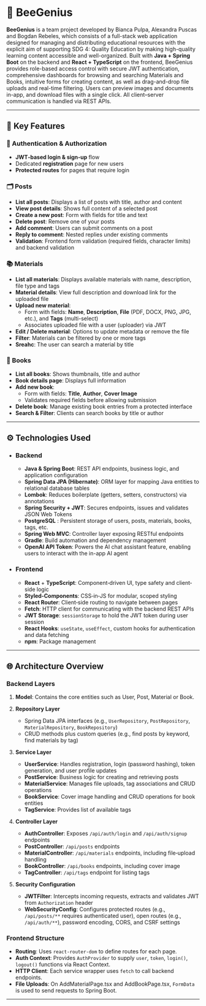 # 🐝 BeeGenius

**BeeGenius** is a team project developed by Bianca Pulpa, Alexandra Puscas and Bogdan Rebeles, which consists of a full-stack web application designed for managing and distributing educational resources with the explicit aim of supporting SDG 4: Quality Education by making high-quality learning content accessible and well-organized. Built with **Java + Spring Boot** on the backend and **React + TypeScript** on the frontend, BeeGenius provides role-based access control with secure JWT authentication, comprehensive dashboards for browsing and searching Materials and Books, intuitive forms for creating content, as well as drag-and-drop file uploads and real-time filtering. Users can preview images and documents in-app, and download files with a single click. All client–server communication is handled via REST APIs.

---

## 📌 Key Features

### 🔐 Authentication & Authorization
- **JWT‐based login & sign‐up** flow  
- Dedicated **registration** page for new users  
- **Protected routes** for pages that require login 

### 🗂️ Posts 
- **List all posts**: Displays a list of posts with title, author and content 
- **View post details**: Shows full content of a selected post  
- **Create a new post**: Form with fields for title and text
- **Delete post**: Remove one of your posts 
- **Add comment**: Users can submit comments on a post  
- **Reply to comment**: Nested replies under existing comments  
- **Validation**: Frontend form validation (required fields, character limits) and backend validation

### 📚 Materials 
- **List all materials**: Displays available materials with name, description, file type and tags  
- **Material details**: View full description and download link for the uploaded file  
- **Upload new material**:
  - Form with fields: **Name**, **Description**, **File** (PDF, DOCX, PNG, JPG, etc.), and **Tags** (multi-select)
  - Associates uploaded file with a user (uploader) via JWT  
- **Edit / Delete material**: Options to update metadata or remove the file  
- **Filter**: Materials can be filtered by one or more tags
- **Sreahc**: The user can search a material by title

### 📖 Books 
- **List all books**: Shows thumbnails, title and author
- **Book details page**: Displays full information
- **Add new book**:
  - Form with fields: **Title**, **Author**, **Cover Image** 
  - Validates required fields before allowing submission  
- **Delete book**: Manage existing book entries from a protected interface  
- **Search & Filter**: Clients can search books by title or author

---

## ⚙️ Technologies Used

- ### Backend
  - **Java & Spring Boot**: REST API endpoints, business logic, and application configuration  
  - **Spring Data JPA (Hibernate)**: ORM layer for mapping Java entities to relational database tables  
  - **Lombok**: Reduces boilerplate (getters, setters, constructors) via annotations  
  - **Spring Security + JWT**: Secures endpoints, issues and validates JSON Web Tokens  
  - **PostgreSQL** : Persistent storage of users, posts, materials, books, tags, etc.  
  - **Spring Web MVC**: Controller layer exposing RESTful endpoints  
  - **Gradle**: Build automation and dependency management  
  - **OpenAI API Token**: Powers the AI chat assistant feature, enabling users to interact with the in-app AI agent  

- ### Frontend
  - **React** + **TypeScript**: Component‐driven UI, type safety and client‐side logic  
  - **Styled‐Components**: CSS‐in‐JS for modular, scoped styling  
  - **React Router**: Client‐side routing to navigate between pages  
  - **Fetch**: HTTP client for communicating with the backend REST APIs  
  - **JWT Storage**: `sessionStorage` to hold the JWT token during user session  
  - **React Hooks**: `useState`, `useEffect`, custom hooks for authentication and data fetching  
  - **npm**: Package management  

---

## 🌐 Architecture Overview

### Backend Layers
1. **Model**: Contains the core entities such as User, Post, Material or Book.

2. **Repository Layer**  
   - Spring Data JPA interfaces (e.g., `UserRepository`, `PostRepository`, `MaterialRepository`, `BookRepository`)  
   - CRUD methods plus custom queries (e.g., find posts by keyword, find materials by tag)

3. **Service Layer**  
   - **UserService**: Handles registration, login (password hashing), token generation, and user profile updates  
   - **PostService**: Business logic for creating and retrieving posts  
   - **MaterialService**: Manages file uploads, tag associations and CRUD operations  
   - **BookService**: Cover image handling and CRUD operations for book entities  
   - **TagService**: Provides list of available tags

4. **Controller Layer**  
   - **AuthController**: Exposes `/api/auth/login` and `/api/auth/signup` endpoints  
   - **PostController**: `/api/posts` endpoints 
   - **MaterialController**: `/api/materials` endpoints, including file‐upload handling 
   - **BookController**: `/api/books` endpoints, including cover image 
   - **TagController**: `/api/tags` endpoint for listing tags  

5. **Security Configuration**  
   - **JWTFilter**: Intercepts incoming requests, extracts and validates JWT from `Authorization` header  
   - **WebSecurityConfig**: Configures protected routes (e.g., `/api/posts/**` requires authenticated user), open routes (e.g., `/api/auth/**`), password encoding, CORS, and CSRF settings  

### Frontend Structure

- **Routing**: Uses `react-router-dom` to define routes for each page.  
- **Auth Context**: Provides `AuthProvider` to supply `user`, `token`, `login()`, `logout()` functions via React Context.  
- **HTTP Client**: Each service wrapper uses `fetch` to call backend endpoints.  
- **File Uploads**: On AddMaterialPage.tsx and AddBookPage.tsx, `FormData` is used to send requests to Spring Boot.  

---


